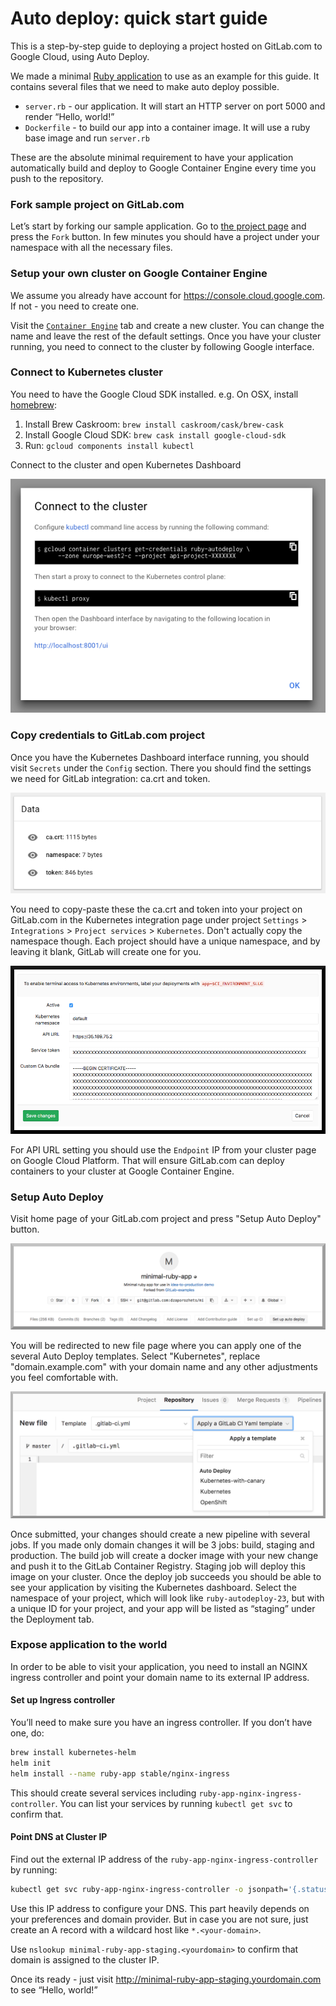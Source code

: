 # Auto deploy: quick start guide

This is a step-by-step guide to deploying a project hosted on GitLab.com to Google Cloud, using Auto Deploy.

We made a minimal [Ruby application](https://gitlab.com/gitlab-examples/minimal-ruby-app) to use as an example for this guide. It contains several files that we need to make auto deploy possible.

* `server.rb` - our application. It will start an HTTP server on port 5000 and render “Hello, world!”
* `Dockerfile` - to build our app into a container image. It will use a ruby base image and run `server.rb`

These are the absolute minimal requirement to have your application automatically build and deploy to Google Container Engine every time you push to the repository.

### Fork sample project on GitLab.com

Let’s start by forking our sample application. Go to [the project page](https://gitlab.com/gitlab-examples/minimal-ruby-app) and press the `Fork` button. In few minutes you should have a project under your namespace with all the necessary files.

### Setup your own cluster on Google Container Engine

We assume you already have account for https://console.cloud.google.com. If not - you need to create one.

Visit the [`Container Engine`](https://console.cloud.google.com/kubernetes/list) tab and create a new cluster. You can change the name and leave the rest of the default settings. Once you have your cluster running, you need to connect to the cluster by following Google interface.

### Connect to Kubernetes cluster

You need to have the Google Cloud SDK installed. e.g.
On OSX, install [homebrew](https://brew.sh):

1. Install Brew Caskroom: `brew install caskroom/cask/brew-cask`
2. Install Google Cloud SDK: `brew cask install google-cloud-sdk`
3. Run: `gcloud components install kubectl`

Connect to the cluster and open Kubernetes Dashboard

![connect to cluster](img/guide_connect_cluster.png)

### Copy credentials to GitLab.com project

Once you have the Kubernetes Dashboard interface running, you should visit `Secrets` under the  `Config` section. There you should find the settings we need for GitLab integration: ca.crt and token.

![connect to cluster](img/guide_secret.png)

You need to copy-paste these the ca.crt and token into your project on GitLab.com in the Kubernetes integration page under project `Settings` > `Integrations` > `Project services` > `Kubernetes`. Don't actually copy the namespace though. Each project should have a unique namespace, and by leaving it blank, GitLab will create one for you.

![connect to cluster](img/guide_integration.png)

For API URL setting you should use the `Endpoint` IP from your cluster page on Google Cloud Platform. That will ensure GitLab.com can deploy containers to your cluster at Google Container Engine.

### Setup Auto Deploy

Visit home page of your GitLab.com project and press "Setup Auto Deploy" button. 

![auto deploy button](img/auto_deploy_btn.png)

You will be redirected to new file page where you can apply one of the several Auto Deploy templates. Select "Kubernetes", replace "domain.example.com" with your domain name and any other adjustments you feel comfortable with. 

![auto deplote template](img/auto_deploy_dropdown.png)

Once submitted, your changes should create a new pipeline with several jobs. If you made only domain changes it will be 3 jobs: build, staging and production. The build job will create a docker image with your new change and push it to the GitLab Container Registry. Staging job will deploy this image on your cluster. Once the deploy job succeeds you should be able to see your application by visiting the Kubernetes dashboard. Select the namespace of your project, which will look like `ruby-autodeploy-23`, but with a unique ID for your project, and your app will be listed as “staging” under the Deployment tab.

### Expose application to the world

In order to be able to visit your application, you need to install an NGINX ingress controller and point your domain name to its external IP address.

#### Set up Ingress controller

You’ll need to make sure you have an ingress controller. If you don’t have one, do:

```sh
brew install kubernetes-helm
helm init
helm install --name ruby-app stable/nginx-ingress
```

This should create several services including `ruby-app-nginx-ingress-controller`. You can list your services by running `kubectl get svc` to confirm that.

#### Point DNS at Cluster IP

Find out the external IP address of the `ruby-app-nginx-ingress-controller` by running:

```sh
kubectl get svc ruby-app-nginx-ingress-controller -o jsonpath='{.status.loadBalancer.ingress[0].ip}'
```

Use this IP address to configure your DNS. This part heavily depends on your preferences and domain provider. But in case you are not sure, just create an A record with a wildcard host like `*.<your-domain>`.

Use `nslookup minimal-ruby-app-staging.<yourdomain>` to confirm that domain is assigned to the cluster IP.

Once its ready - just visit http://minimal-ruby-app-staging.yourdomain.com to see “Hello, world!”
